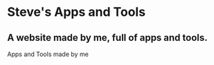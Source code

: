# Steve's Apps and Tools
## A website made by me, full of apps and tools.
Apps and Tools made by me
